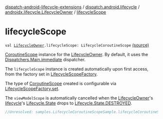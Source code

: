 [dispatch-android-lifecycle-extensions](../../index.md) / [dispatch.android.lifecycle](../index.md) / [androidx.lifecycle.LifecycleOwner](index.md) / [lifecycleScope](./lifecycle-scope.md)

# lifecycleScope

`val `[`LifecycleOwner`](https://developer.android.com/reference/androidx/androidx/lifecycle/LifecycleOwner.html)`.lifecycleScope: LifecycleCoroutineScope` [(source)](https://github.com/RBusarow/Dispatch/tree/master/dispatch-android-lifecycle-extensions/src/main/java/dispatch/android/lifecycle/LifecycleScope.kt#L35)

[CoroutineScope](https://kotlin.github.io/kotlinx.coroutines/kotlinx-coroutines-core/kotlinx.coroutines/-coroutine-scope/index.html) instance for the [LifecycleOwner](https://developer.android.com/reference/androidx/androidx/lifecycle/LifecycleOwner.html).
By default, it uses the [Dispatchers.Main.immediate](https://kotlin.github.io/kotlinx.coroutines/kotlinx-coroutines-core/kotlinx.coroutines/-main-coroutine-dispatcher/immediate.html) dispatcher.

The `lifecycleScope` instance is created automatically upon first access,
from the factory set in [LifecycleScopeFactory](../-lifecycle-scope-factory/index.md).

The type of [CoroutineScope](https://kotlin.github.io/kotlinx.coroutines/kotlinx-coroutines-core/kotlinx.coroutines/-coroutine-scope/index.html) created is configurable via [LifecycleScopeFactory.set](../-lifecycle-scope-factory/set.md).

The `viewModelScope` is automatically cancelled when the [LifecycleOwner](https://developer.android.com/reference/androidx/androidx/lifecycle/LifecycleOwner.html)'s [lifecycle](https://developer.android.com/reference/androidx/androidx/lifecycle/LifecycleOwner.html#getLifecycle())'s [Lifecycle.State](https://developer.android.com/reference/androidx/androidx/lifecycle/Lifecycle/State.html) drops to [Lifecycle.State.DESTROYED](https://developer.android.com/reference/androidx/androidx/lifecycle/Lifecycle/State.html#DESTROYED).

``` kotlin
//Unresolved: samples.LifecycleCoroutineScopeSample.lifecycleCoroutineScopeSample
```

